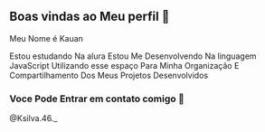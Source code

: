 ## Boas vindas ao Meu perfil 💙

Meu Nome é Kauan

Estou estudando Na alura
Estou Me Desenvolvendo Na linguagem JavaScript
Utilizando esse espaço Para Minha Organização E Compartilhamento Dos Meus Projetos Desenvolvidos
### Voce Pode Entrar em contato comigo 📧
@Ksilva.46._

